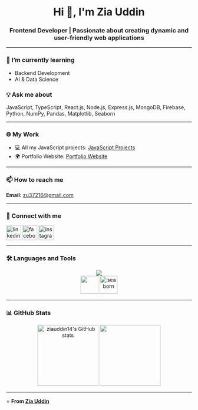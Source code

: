 <h1 align="center">Hi 👋, I'm Zia Uddin</h1>

<h3 align="center">Frontend Developer | Passionate about creating dynamic and user-friendly web applications</h3>

---

### 🌱 I’m currently learning
- Backend Development  
- AI & Data Science  

### 💡 Ask me about
JavaScript, TypeScript, React.js, Node.js, Express.js, MongoDB, Firebase, Python, NumPy, Pandas, Matplotlib, Seaborn  

---

### 🌐 My Work
- 💻 All my JavaScript projects: [JavaScript Projects](https://ziauddin14.github.io/JavaScript-Projects/)  
- 🌍 Portfolio Website: [Portfolio Website](https://port-folio-rho-ivory.vercel.app/)  

---

### 📫 How to reach me
**Email:** [zu37216@gmail.com](mailto:zu37216@gmail.com)

---

### 🤝 Connect with me
<p align="left">
<a href="https://www.linkedin.com/in/zia-uddin-23327b341/" target="blank"><img align="center" src="https://skillicons.dev/icons?i=linkedin" alt="linkedin" height="40" width="40" /></a>
<a href="https://www.facebook.com/ziauddin114/" target="blank"><img align="center" src="https://skillicons.dev/icons?i=facebook" alt="facebook" height="40" width="40" /></a>
<a href="https://www.instagram.com/zia_uddin_ima/" target="blank"><img align="center" src="https://skillicons.dev/icons?i=instagram" alt="instagram" height="40" width="40" /></a>
</p>

---

### 🛠️ Languages and Tools

<p align="center">
<img src="https://skillicons.dev/icons?i=html,css,javascript,typescript,react,nodejs,express,mongodb,firebase,python,numpy,pandas,matplotlib,git,github,vercel,netlify" /><br/>
<img src="https://skillicons.dev/icons?i=railway" width="48" height="48" />
<img src="https://raw.githubusercontent.com/simple-icons/simple-icons/develop/icons/seaborn.svg" width="48" height="48" alt="seaborn"/>
</p>

---

### 📊 GitHub Stats

<p align="center">
  <img src="https://github-readme-stats.vercel.app/api?username=ziauddin14&show_icons=true&theme=dark&count_private=true" alt="ziauddin14's GitHub stats" height="165" />
  <img src="https://github-readme-stats.vercel.app/api/top-langs/?username=ziauddin14&layout=compact&theme=dark" height="165" />
</p>

---

⭐️ **From [Zia Uddin](https://github.com/ziauddin14)**
